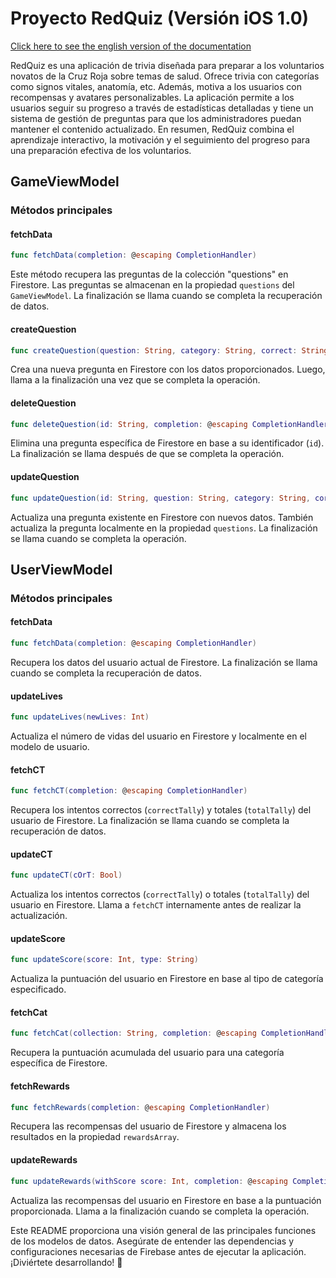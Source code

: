 # Proyecto RedQuiz (Versión iOS 1.0)
[Click here to see the english version of the documentation](README.md)

RedQuiz es una aplicación de trivia diseñada para preparar a los voluntarios novatos de la Cruz Roja sobre temas de salud. Ofrece trivia con categorías como signos vitales, anatomía, etc. Además, motiva a los usuarios con recompensas y avatares personalizables. La aplicación permite a los usuarios seguir su progreso a través de estadísticas detalladas y tiene un sistema de gestión de preguntas para que los administradores puedan mantener el contenido actualizado. En resumen, RedQuiz combina el aprendizaje interactivo, la motivación y el seguimiento del progreso para una preparación efectiva de los voluntarios.

## GameViewModel

### Métodos principales

#### fetchData
```swift
func fetchData(completion: @escaping CompletionHandler)
```
Este método recupera las preguntas de la colección "questions" en Firestore. Las preguntas se almacenan en la propiedad `questions` del `GameViewModel`. La finalización se llama cuando se completa la recuperación de datos.

#### createQuestion
```swift
func createQuestion(question: String, category: String, correct: String, incorrect1: String, incorrect2: String, incorrect3: String, points: Int, completion: @escaping CompletionHandler)
```
Crea una nueva pregunta en Firestore con los datos proporcionados. Luego, llama a la finalización una vez que se completa la operación.

#### deleteQuestion
```swift
func deleteQuestion(id: String, completion: @escaping CompletionHandler)
```
Elimina una pregunta específica de Firestore en base a su identificador (`id`). La finalización se llama después de que se completa la operación.

#### updateQuestion
```swift
func updateQuestion(id: String, question: String, category: String, correct: String, incorrect1: String, incorrect2: String, incorrect3: String, points: Int, completion: @escaping CompletionHandler)
```
Actualiza una pregunta existente en Firestore con nuevos datos. También actualiza la pregunta localmente en la propiedad `questions`. La finalización se llama cuando se completa la operación.

## UserViewModel

### Métodos principales

#### fetchData
```swift
func fetchData(completion: @escaping CompletionHandler)
```
Recupera los datos del usuario actual de Firestore. La finalización se llama cuando se completa la recuperación de datos.

#### updateLives
```swift
func updateLives(newLives: Int)
```
Actualiza el número de vidas del usuario en Firestore y localmente en el modelo de usuario.

#### fetchCT
```swift
func fetchCT(completion: @escaping CompletionHandler)
```
Recupera los intentos correctos (`correctTally`) y totales (`totalTally`) del usuario de Firestore. La finalización se llama cuando se completa la recuperación de datos.

#### updateCT
```swift
func updateCT(cOrT: Bool)
```
Actualiza los intentos correctos (`correctTally`) o totales (`totalTally`) del usuario en Firestore. Llama a `fetchCT` internamente antes de realizar la actualización.

#### updateScore
```swift
func updateScore(score: Int, type: String)
```
Actualiza la puntuación del usuario en Firestore en base al tipo de categoría especificado.

#### fetchCat
```swift
func fetchCat(collection: String, completion: @escaping CompletionHandler)
```
Recupera la puntuación acumulada del usuario para una categoría específica de Firestore.

#### fetchRewards
```swift
func fetchRewards(completion: @escaping CompletionHandler)
```
Recupera las recompensas del usuario de Firestore y almacena los resultados en la propiedad `rewardsArray`.

#### updateRewards
```swift
func updateRewards(withScore score: Int, completion: @escaping CompletionHandler)
```
Actualiza las recompensas del usuario en Firestore en base a la puntuación proporcionada. Llama a la finalización cuando se completa la operación.

Este README proporciona una visión general de las principales funciones de los modelos de datos. Asegúrate de entender las dependencias y configuraciones necesarias de Firebase antes de ejecutar la aplicación. ¡Diviértete desarrollando! 🚀
